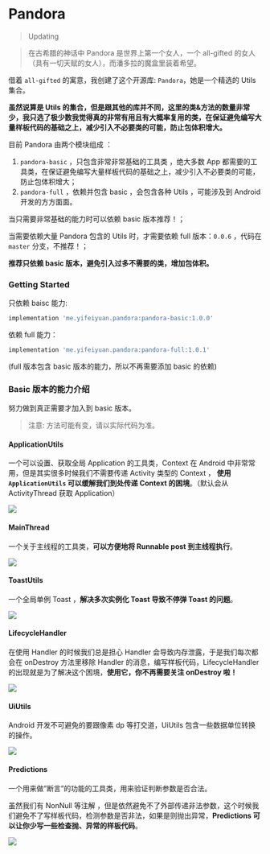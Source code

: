 # Pandora

> Updating



> 在古希腊的神话中 Pandora 是世界上第一个女人，一个 all-gifted 的女人（具有一切天赋的女人），而潘多拉的魔盒里装着希望。



借着 `all-gifted` 的寓意，我创建了这个开源库: `Pandora`，她是一个精选的 Utils 集合。



**虽然说算是 Utils 的集合，但是跟其他的库并不同，这里的类&方法的数量非常少，我只选了极少数我觉得真的非常有用且有大概率复用的类，在保证避免编写大量样板代码的基础之上，减少引入不必要类的可能，防止包体积增大。**



目前 Pandora 由两个模块组成 ：

1. `pandora-basic` ，只包含非常非常基础的工具类 ，绝大多数 App 都需要的工具类，在保证避免编写大量样板代码的基础之上，减少引入不必要类的可能，防止包体积增大；
2. `pandora-full` ，依赖并包含 basic ，会包含各种 Utils ，可能涉及到 Android 开发的方方面面。

当只需要非常基础的能力时可以依赖 basic 版本推荐！；

当需要依赖大量 Pandora 包含的 Utils 时，才需要依赖 full 版本：`0.0.6` ，代码在 `master` 分支，不推荐！；



**推荐只依赖 basic 版本，避免引入过多不需要的类，增加包体积。**



### Getting Started



只依赖 baisc 能力:

```groovy
implementation 'me.yifeiyuan.pandora:pandora-basic:1.0.0'
```



依赖 full 能力：

```groovy
implementation 'me.yifeiyuan.pandora:pandora-full:1.0.1'
```

(full 版本包含 basic 版本的能力，所以不再需要添加 basic 的依赖)



### Basic 版本的能力介绍



努力做到真正需要才加入到 basic 版本。



> 注意: 方法可能有变，请以实际代码为准。



#### ApplicationUtils



一个可以设置、获取全局 Application 的工具类，Context 在 Android 中非常常用，但是其实很多时候我们不需要传递 Activity 类型的 Context ， **使用 `ApplicationUtils` 可以缓解我们到处传递 Context 的困境**。（默认会从 ActivityThread 获取 Application）




![](./assets/applicationutils.png)



#### MainThread



一个关于主线程的工具类，**可以方便地将 Runnable post 到主线程执行**。



![](./assets/mainthread.png)



#### ToastUtils



一个全局单例 Toast ，**解决多次实例化 Toast 导致不停弹 Toast 的问题**。



![](./assets/toastutils.png)



#### LifecycleHandler



在使用 Handler 的时候我们总是担心 Handler 会导致内存泄露，于是我们每次都会在 onDestroy 方法里移除 Handler 的消息，编写样板代码，LifecycleHandler 的出现就是为了解决这个困境，**使用它，你不再需要关注 onDestroy 啦！**



![](./assets/lifecyclehandler.png)



#### UiUtils



Android 开发不可避免的要跟像素 dp 等打交道，UiUtils 包含一些数据单位转换的操作。



![](./assets/uiutils.png)





#### Predictions



一个用来做”断言”的功能的工具类，用来验证判断参数是否合法。

虽然我们有 NonNull 等注解 ，但是依然避免不了外部传递非法参数，这个时候我们避免不了写样板代码，检测参数是否非法，如果是则抛出异常，**Predictions 可以让你少写一些检查抛、异常的样板代码**。



![](./assets/predictions.png)

